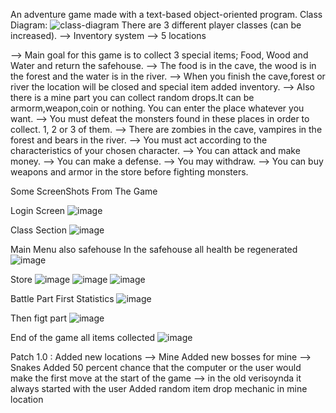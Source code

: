 An adventure game made with a text-based object-oriented program.
Class Diagram:
![class-diagram](https://github.com/YalcinBoraDincer/AdventureGame/assets/40895613/874c065c-957b-4111-b8dc-d10a2bd6286d)
There are 3 different player classes (can be increased). 
--> Inventory system
--> 5 locations 
 
--> Main goal for this game is to collect 3 special items; Food, Wood and Water and return the safehouse.
--> The food is in the cave, the wood is in the forest and the water is in the river.
--> When you finish the cave,forest or river the location will be closed and special item added inventory.
--> Also there is a mine part you can collect random drops.It can be armorm,weapon,coin or nothing. You can enter the place whatever you want. 
--> You must defeat the monsters found in these places in order to collect. 1, 2 or 3 of them.
--> There are zombies in the cave, vampires in the forest and bears in the river.
--> You must act according to the characteristics of your chosen character.
--> You can attack and make money.
--> You can make a defense.
--> You may withdraw.
--> You can buy weapons and armor in the store before fighting monsters.

Some ScreenShots From The Game

Login Screen 
![image](https://github.com/YalcinBoraDincer/AdventureGame/assets/40895613/219dd6cf-1231-4d14-bed5-c9e1b159babd)

Class Section
![image](https://github.com/YalcinBoraDincer/AdventureGame/assets/40895613/e353ac93-fae0-4725-b4d6-d8324a639bd7)

Main Menu also safehouse In the safehouse all health be regenerated
![image](https://github.com/YalcinBoraDincer/AdventureGame/assets/40895613/bee90bd4-f2b6-4b3e-8c70-d822b6ae748c)

Store
![image](https://github.com/YalcinBoraDincer/AdventureGame/assets/40895613/7c308d6c-b488-4f68-94c4-259256d7d9f7)
![image](https://github.com/YalcinBoraDincer/AdventureGame/assets/40895613/3d77ae20-bd0c-4dbe-9b65-d028035eedff)
![image](https://github.com/YalcinBoraDincer/AdventureGame/assets/40895613/09689a32-54b2-40e5-a8b6-7dabebdb0496)

Battle Part
First Statistics
![image](https://github.com/YalcinBoraDincer/AdventureGame/assets/40895613/d91d9d96-87a7-4792-9a7c-1a771bec1266)

Then figt part 
![image](https://github.com/YalcinBoraDincer/AdventureGame/assets/40895613/e7c91e88-cad3-40e0-be3d-6d0a3d4554d2)

End of the game all items collected 
![image](https://github.com/YalcinBoraDincer/AdventureGame/assets/40895613/421af00b-a304-4fd2-a8ac-fb8e98001d53)


Patch 1.0 :
Added new locations --> Mine
Added new bosses for mine --> Snakes
Added 50 percent chance that the computer or the user would make the first move at the start of the game --> in the old verisoynda it always started with the user
Added random item drop mechanic in mine location 












 
